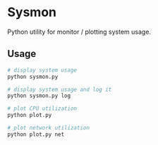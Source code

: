 # Sysmon
Python utility for monitor / plotting system usage.

## Usage
```bash
# display system usage
python sysmon.py

# display system usage and log it
python sysmon.py log

# plot CPU utilization
python plot.py

# plot network utilization
python plot.py net
```
